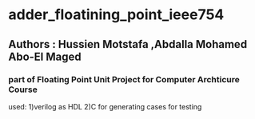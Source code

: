 # adder_floatining_point_ieee754
## Authors : Hussien Motstafa ,Abdalla Mohamed Abo-El Maged 
### part of Floating Point Unit Project for Computer Archticure Course
used: 
1)verilog as HDL
2)C for generating cases for testing
